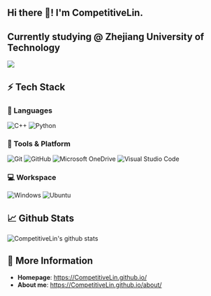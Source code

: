 ## Hi there 👋! I'm CompetitiveLin.
## Currently studying @ Zhejiang University of Technology

![](https://komarev.com/ghpvc/?username=CompetitiveLin&label=Profile%20views&color=0e75b6&style=flat)







## ⚡ Tech Stack

### 🚀 Languages
  ![C++](https://img.shields.io/badge/-C++-333333?style=flat&logo=C%2B%2B&logoColor=00599C)
  ![Python](https://img.shields.io/badge/-Python-333333?style=flat&logo=python)

### 🧩 Tools & Platform
  ![Git](https://img.shields.io/badge/-Git-333333?style=flat&logo=git)
  ![GitHub](https://img.shields.io/badge/-GitHub-333333?style=flat&logo=github)
  ![Microsoft OneDrive](https://img.shields.io/badge/Microsoft_OneDrive-333333?style=flat&logo=Microsoft+OneDrive)
  ![Visual Studio Code](https://img.shields.io/badge/-Visual%20Studio%20Code-333333?style=flat&logo=visual-studio-code)

### 💻 Workspace
![Windows](https://img.shields.io/badge/Windows-333333?style=flat&logo=windows)
![Ubuntu](https://img.shields.io/badge/Ubuntu-333333?style=flat&logo=ubuntu)

## 📈 Github Stats

![CompetitiveLin's github stats](https://github-readme-stats.vercel.app/api?username=CompetitiveLin&show_icons=true&line_height=30)


## 📝 More Information

- **Homepage**: <https://CompetitiveLin.github.io/>
- **About me**: <https://CompetitiveLin.github.io/about/>


<!--
**CompetitiveLin/CompetitiveLin** is a ✨ _special_ ✨ repository because its `README.md` (this file) appears on your GitHub profile.

Here are some ideas to get you started:

- 🔭 I’m currently working on ...
- 🌱 I’m currently learning ...
- 👯 I’m looking to collaborate on ...
- 🤔 I’m looking for help with ...
- 💬 Ask me about ...
- 📫 How to reach me: ...
- 😄 Pronouns: ...
- ⚡ Fun fact: ...
-->

